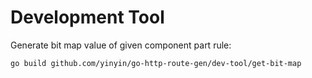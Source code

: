 # Development Tool

Generate bit map value of given component part rule:

```sh
go build github.com/yinyin/go-http-route-gen/dev-tool/get-bit-map
```
